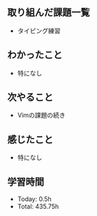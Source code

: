 ## 取り組んだ課題一覧
- タイピング練習
## わかったこと
- 特になし
## 次やること
- Vimの課題の続き
## 感じたこと
- 特になし
## 学習時間
- Today: 0.5h
- Total: 435.75h
